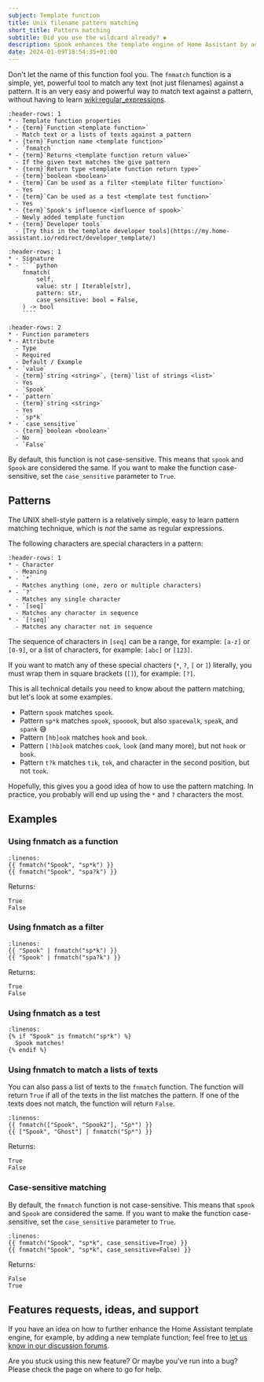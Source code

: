 ```yaml
---
subject: Template function
title: Unix filename pattern matching
short_title: Pattern matching
subtitle: Did you use the wildcard already? ✱
description: Spook enhances the template engine of Home Assistant by adding a fnmatch function.
date: 2024-01-09T18:54:35+01:00
---
```


Don't let the name of this function fool you. The `fnmatch` function is a simple, yet, powerful tool to match any text (not just filenames) against a pattern. It is an very easy and powerful way to match text against a pattern, without having to learn <wiki:regular_expressions>.

```{list-table}
:header-rows: 1
* - Template function properties
* - {term}`Function <template function>`
  - Match text or a lists of texts against a pattern
* - {term}`Function name <template function>`
  - `fnmatch`
* - {term}`Returns <template function return value>`
  - If the given text matches the give pattern
* - {term}`Return type <template function return type>`
  - {term}`boolean <boolean>`
* - {term}`Can be used as a filter <template filter function>`
  - Yes
* - {term}`Can be used as a test <template test function>`
  - Yes
* - {term}`Spook's influence <influence of spook>`
  - Newly added template function
* - {term}`Developer tools`
  - [Try this in the template developer tools](https://my.home-assistant.io/redirect/developer_template/)
```

`````{list-table}
:header-rows: 1
* - Signature
* - ````python
    fnmatch(
        self,
        value: str | Iterable[str],
        pattern: str,
        case_sensitive: bool = False,
    ) -> bool
    ````
`````

```{list-table}
:header-rows: 2
* - Function parameters
* - Attribute
  - Type
  - Required
  - Default / Example
* - `value`
  - {term}`string <string>`, {term}`list of strings <list>`
  - Yes
  - `Spook`
* - `pattern`
  - {term}`string <string>`
  - Yes
  - `sp*k`
* - `case_sensitive`
  - {term}`boolean <boolean>`
  - No
  - `False`
```

By default, this function is not case-sensitive. This means that `spook` and `Spook` are considered the same. If you want to make the function case-sensitive, set the `case_sensitive` parameter to `True`.

## Patterns

The UNIX shell-style pattern is a relatively simple, easy to learn
pattern matching technique, which is _not_ the same as regular expressions.

The following characters are special characters in a pattern:

```{list-table}
:header-rows: 1
* - Character
  - Meaning
* - `*`
  - Matches anything (one, zero or multiple characters)
* - `?`
  - Matches any single character
* - `[seq]`
  - Matches any character in sequence
* - `[!seq]`
  - Matches any character not in sequence
```

The sequence of characters in `[seq]` can be a range, for example: `[a-z]` or `[0-9]`, or a list of characters, for example: `[abc]` or `[123]`.

If you want to match any of these special chacters (`*`, `?`, `[` or `]`) literally, you must wrap them in square brackets (`[]`), for example: `[?]`.

This is all technical details you need to know about the pattern matching, but let's look at some examples.

- Pattern `spook` matches `spook`.
- Pattern `sp*k` matches `spook`, `spooook`, but also `spacewalk`, `speak`, and `spank` 😅
- Pattern `[hb]ook` matches `hook` and `book`.
- Pattern `[!hb]ook` matches `cook`, `look` (and many more), but not `hook` or `book`.
- Pattern `t?k` matches `tik`, `tok`, and character in the second position, but not `took`.

Hopefully, this gives you a good idea of how to use the pattern matching. In practice, you probably will end up using the `*` and `?` characters the most.

## Examples

### Using fnmatch as a function

```{code-block} python
:linenos:
{{ fnmatch("Spook", "sp*k") }}
{{ fnmatch("Spook", "spa?k") }}
```

Returns:

```{code-block} python
True
False
```

### Using fnmatch as a filter

```{code-block} python
:linenos:
{{ "Spook" | fnmatch("sp*k") }}
{{ "Spook" | fnmatch("spa?k") }}
```

Returns:

```{code-block} python
True
False
```

### Using fnmatch as a test

```{code-block} python
:linenos:
{% if "Spook" is fnmatch("sp*k") %}
  Spook matches!
{% endif %}
```

### Using fnmatch to match a lists of texts

You can also pass a list of texts to the `fnmatch` function. The function will return `True` if all of the texts in the list matches the pattern. If one of the texts does not match, the function will return `False`.

```{code-block} python
:linenos:
{{ fnmatch(["Spook", "Spook2"], "Sp*") }}
{{ ["Spook", "Ghost"] | fnmatch("Sp*") }}
```

Returns:

```{code-block} python
True
False
```

### Case-sensitive matching

By default, the `fnmatch` function is not case-sensitive. This means that `spook` and `Spook` are considered the same. If you want to make the function case-sensitive, set the `case_sensitive` parameter to `True`.

```{code-block} python
:linenos:
{{ fnmatch("Spook", "sp*k", case_sensitive=True) }}
{{ fnmatch("Spook", "sp*k", case_sensitive=False) }}
```

Returns:

```{code-block} python
False
True
```

## Features requests, ideas, and support

If you have an idea on how to further enhance the Home Assistant template engine, for example, by adding a new template function; feel free to [let us know in our discussion forums](https://github.com/frenck/spook/discussions).

Are you stuck using this new feature? Or maybe you've run into a bug? Please check the [](../support) page on where to go for help.
